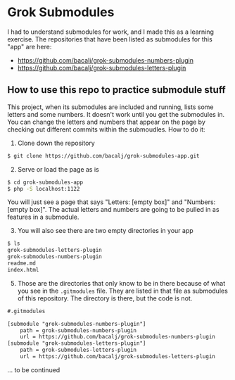 # Grok Submodules
I had to understand submodules for work, and I made this as a learning exercise. The repositories that have been listed as submodules for this "app" are here:
- https://github.com/bacalj/grok-submodules-numbers-plugin
- https://github.com/bacalj/grok-submodules-letters-plugin

## How to use this repo to practice submodule stuff
This project, when its submodules are included and running, lists some letters and some numbers.  It doesn't work until you get the submodules in. You can change the letters and numbers that appear on the page by checking out different commits within the submoudles.  How to do it:

1. Clone down the repository
```bash
$ git clone https://github.com/bacalj/grok-submodules-app.git
```

2. Serve or load the page as is
```bash
$ cd grok-submodules-app
$ php -S localhost:1122
```
You will just see a page that says "Letters: [empty box]" and "Numbers: [empty box]". The actual letters and numbers are going to be pulled in as features in a submodule. 

3. You will also see there are two empty directories in your app
```bash
$ ls
grok-submodules-letters-plugin  
grok-submodules-numbers-plugin  
readme.md
index.html
```

5. Those are the directories that only know to be in there because of what you see in the `.gitmodules` file.  They are listed in that file as submodules of this repository.  The directory is there, but the code is not. 

```txt
#.gitmodules

[submodule "grok-submodules-numbers-plugin"]
	path = grok-submodules-numbers-plugin
	url = https://github.com/bacalj/grok-submodules-numbers-plugin
[submodule "grok-submodules-letters-plugin"]
	path = grok-submodules-letters-plugin
	url = https://github.com/bacalj/grok-submodules-letters-plugin
```

... to be continued
